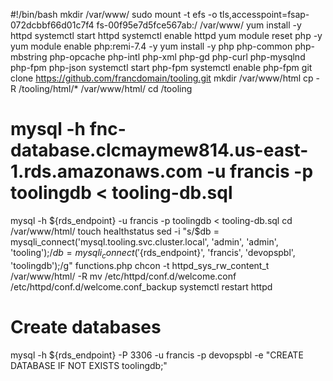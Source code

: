 #!/bin/bash
mkdir /var/www/
sudo mount -t efs -o tls,accesspoint=fsap-072dcbbf66d01c7f4 fs-00f95e7d5fce567ab:/ /var/www/
yum install -y httpd
systemctl start httpd
systemctl enable httpd
yum module reset php -y
yum module enable php:remi-7.4 -y
yum install -y php php-common php-mbstring php-opcache php-intl php-xml php-gd php-curl php-mysqlnd php-fpm php-json
systemctl start php-fpm
systemctl enable php-fpm
git clone https://github.com/francdomain/tooling.git
mkdir /var/www/html
cp -R /tooling/html/*  /var/www/html/
cd /tooling
# mysql -h fnc-database.clcmaymew814.us-east-1.rds.amazonaws.com -u francis -p toolingdb < tooling-db.sql
mysql -h ${rds_endpoint} -u francis -p toolingdb < tooling-db.sql
cd /var/www/html/
touch healthstatus
sed -i "s/$db = mysqli_connect('mysql.tooling.svc.cluster.local', 'admin', 'admin', 'tooling');/$db = mysqli_connect('${rds_endpoint}', 'francis', 'devopspbl', 'toolingdb');/g" functions.php
chcon -t httpd_sys_rw_content_t /var/www/html/ -R
mv /etc/httpd/conf.d/welcome.conf /etc/httpd/conf.d/welcome.conf_backup
systemctl restart httpd

# Create databases
mysql -h ${rds_endpoint} -P 3306 -u francis -p devopspbl -e "CREATE DATABASE IF NOT EXISTS toolingdb;"
